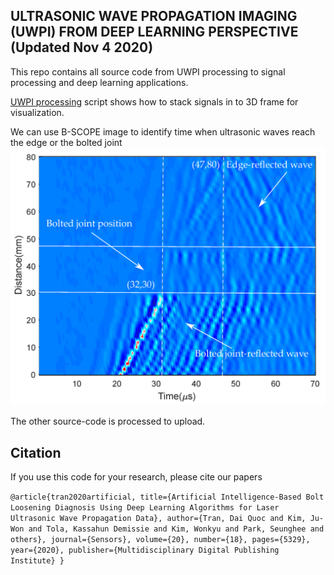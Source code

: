 ## ULTRASONIC WAVE PROPAGATION IMAGING (UWPI) FROM DEEP LEARNING PERSPECTIVE (Updated Nov 4 2020)
This repo contains all source code from UWPI processing to signal processing and deep learning applications.

[UWPI processing](uwpi_processing.ipynb) script shows how to stack signals in to 3D frame for visualization.

We can use B-SCOPE image to identify time when ultrasonic waves reach the edge or the bolted joint 
![B-scope](figures/b-scope.png)

The other source-code is processed to upload.
## Citation
If you use this code for your research, please cite our papers

`@article{tran2020artificial,
  title={Artificial Intelligence-Based Bolt Loosening Diagnosis Using Deep Learning Algorithms for Laser Ultrasonic Wave Propagation Data},
  author={Tran, Dai Quoc and Kim, Ju-Won and Tola, Kassahun Demissie and Kim, Wonkyu and Park, Seunghee and others},
  journal={Sensors},
  volume={20},
  number={18},
  pages={5329},
  year={2020},
  publisher={Multidisciplinary Digital Publishing Institute}
}`

